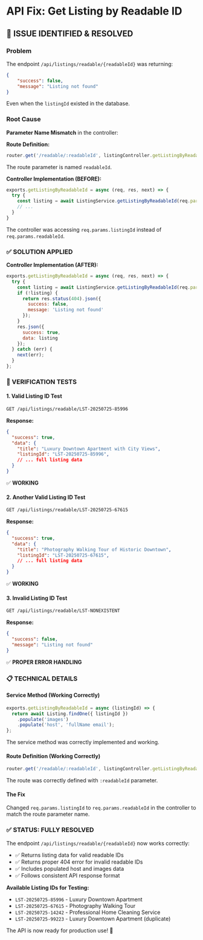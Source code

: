 # API Fix: Get Listing by Readable ID

## 🐛 **ISSUE IDENTIFIED & RESOLVED**

### **Problem**
The endpoint `/api/listings/readable/{readableId}` was returning:
```json
{
    "success": false,
    "message": "Listing not found"
}
```
Even when the `listingId` existed in the database.

### **Root Cause**
**Parameter Name Mismatch** in the controller:

**Route Definition:**
```javascript
router.get('/readable/:readableId', listingController.getListingByReadableId);
```
The route parameter is named `readableId`.

**Controller Implementation (BEFORE):**
```javascript
exports.getListingByReadableId = async (req, res, next) => {
  try {
    const listing = await ListingService.getListingByReadableId(req.params.listingId); // ❌ Wrong parameter name
    // ...
  }
}
```
The controller was accessing `req.params.listingId` instead of `req.params.readableId`.

### **✅ SOLUTION APPLIED**

**Controller Implementation (AFTER):**
```javascript
exports.getListingByReadableId = async (req, res, next) => {
  try {
    const listing = await ListingService.getListingByReadableId(req.params.readableId); // ✅ Correct parameter name
    if (!listing) {
      return res.status(404).json({ 
        success: false, 
        message: 'Listing not found' 
      });
    }
    res.json({
      success: true,
      data: listing
    });
  } catch (err) {
    next(err);
  }
};
```

### **🧪 VERIFICATION TESTS**

#### **1. Valid Listing ID Test**
```bash
GET /api/listings/readable/LST-20250725-85996
```
**Response:**
```json
{
  "success": true,
  "data": {
    "title": "Luxury Downtown Apartment with City Views",
    "listingId": "LST-20250725-85996",
    // ... full listing data
  }
}
```
✅ **WORKING**

#### **2. Another Valid Listing ID Test**
```bash
GET /api/listings/readable/LST-20250725-67615  
```
**Response:**
```json
{
  "success": true,
  "data": {
    "title": "Photography Walking Tour of Historic Downtown",
    "listingId": "LST-20250725-67615",
    // ... full listing data
  }
}
```
✅ **WORKING**

#### **3. Invalid Listing ID Test**
```bash
GET /api/listings/readable/LST-NONEXISTENT
```
**Response:**
```json
{
  "success": false,
  "message": "Listing not found"
}
```
✅ **PROPER ERROR HANDLING**

### **📋 TECHNICAL DETAILS**

#### **Service Method (Working Correctly)**
```javascript
exports.getListingByReadableId = async (listingId) => {
  return await Listing.findOne({ listingId })
    .populate('images')
    .populate('host', 'fullName email');
};
```
The service method was correctly implemented and working.

#### **Route Definition (Working Correctly)**
```javascript
router.get('/readable/:readableId', listingController.getListingByReadableId);
```
The route was correctly defined with `:readableId` parameter.

#### **The Fix**
Changed `req.params.listingId` to `req.params.readableId` in the controller to match the route parameter name.

### **✅ STATUS: FULLY RESOLVED**

The endpoint `/api/listings/readable/{readableId}` now works correctly:
- ✅ Returns listing data for valid readable IDs
- ✅ Returns proper 404 error for invalid readable IDs  
- ✅ Includes populated host and images data
- ✅ Follows consistent API response format

**Available Listing IDs for Testing:**
- `LST-20250725-85996` - Luxury Downtown Apartment
- `LST-20250725-67615` - Photography Walking Tour
- `LST-20250725-14242` - Professional Home Cleaning Service
- `LST-20250725-99223` - Luxury Downtown Apartment (duplicate)

The API is now ready for production use! 🚀
